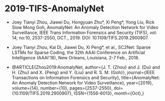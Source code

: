 # 2019-TIFS-AnomalyNet
* Joey Tianyi Zhou, Jiawei Du, Hongyuan Zhu*, Xi Peng*, Yong Liu, Rick Siow Mong Goh, AnomalyNet: An Anomaly Detection Network for Video Surveillance, IEEE Trans Information Forensics and Security (TIFS), vol: 14, no:10, 2537-2550, OCT., 2019. DOI: 10.1109/TIFS.2019.2900907.
* Joey Tianyi Zhou, Kai Di, Jiawei Du, Xi Peng*, et al., SC2Net: Sparse LSTMs for Sparse Coding, the 32th AAAI Conference on Artificial Intelligence (AAAI'18), New Orleans, Louisiana, 2-7 Feb., 2018.

* @ARTICLE{Zhou2019:AnomalyNet, 
author={J. T. {Zhou} and J. {Du} and H. {Zhu} and X. {Peng} and Y. {Liu} and R. S. M. {Goh}}, 
journal={IEEE Transactions on Information Forensics and Security}, 
title={AnomalyNet: An Anomaly Detection Network for Video Surveillance}, 
year={2019}, 
volume={14}, 
number={10}, 
pages={2537-2550}, 
doi={10.1109/TIFS.2019.2900907}, 
ISSN={1556-6013}, 
month={Oct},}
